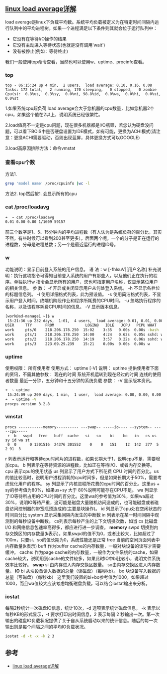## [linux load average详解](http://www.cnblogs.com/mikevictor07/archive/2012/12/18/2824195.html)

load average是linux下负载平均数。系统平均负载被定义为在特定时间间隔内运行队列中的平均进程树。如果一个进程满足以下条件则其就会位于运行队列中： 

- 它没有在等待I/O操作的结果 
- 它没有主动进入等待状态(也就是没有调用'wait') 
- 没有被停止(例如：等待终止) 

我们一般使用top命令查看，当然也可以使用w、uptime、procinfo查看。

### top

```
top - 06:15:24 up 4 min,  2 users,  load average: 0.10, 0.16, 0.08
Tasks: 172 total,   2 running, 170 sleeping,   0 stopped,   0 zombie
Cpu(s):  0.8%us,  0.3%sy,  0.0%ni, 98.8%id,  0.0%wa,  0.0%hi,  0.0%si,  0.0%st
```

1.如果系统cpu超负荷  load average会大于您机器的cpu数量，比如您机器2个cpu，如果这个值在2以上，说明系统已经很繁忙。

2.load值高不一定是cpu问题，现在很多机器都是I/O瓶颈，若您认为硬盘没问题，可以看下BOIS中是否硬盘设置为IDE模式，如有可能，更换为ACHI模式(请注意：更换ACHI需要驱动，否则出现蓝屏，具体更换方式可以GOOGLE)

3.load高原因排除方法：命令vmstat

### 查看cpu个数

方法1.

```sh
grep 'model name' /proc/cpuinfo |wc -l
```
方法2.
top然后按1. 会显示所有的cpu

### cat /proc/loadavg

```sh
➜  ~ cat /proc/loadavg
0.01 0.00 0.00 1/1609 59157
```

前三个数字是1、5、15分钟内的平均进程数（有人认为是系统负荷的百分比，其实不然，有些时候可以看到200甚至更多）。后面两个呢，一个的分子是正在运行的进程数，分母是进程总数；另一个是最近运行的进程ID号。

### w

功能说明：显示目前登入系统的用户信息。 
语 法：w [-fhlsuV][用户名称] 
补充说明：执行这项指令可得知目前登入系统的用户有那些人，以及他们正在执行的程序。单独执行w 
指令会显示所有的用户，您也可指定用户名称，仅显示某位用户的相关信息。 
参 数： 
-f 开启或关闭显示用户从何处登入系统。 
-h 不显示各栏位的标题信息列。 
-l 使用详细格式列表，此为预设值。 
-s 使用简洁格式列表，不显示用户登入时间，终端机阶段作业和程序所耗费的CPU时间。 
-u 忽略执行程序的名称，以及该程序耗费CPU时间的信息。 
-V 显示版本信息。 

```sh
[work@ad-manage1 ~]$ w
 15:21:36 up 232 days,  1:01,  4 users,  load average: 0.01, 0.01, 0.00
USER     TTY      FROM              LOGIN@   IDLE   JCPU   PCPU WHAT
work     pts/0    218.206.178.250  15:02    3:35   0.00s  0.00s -bash
work     pts/1    218.206.178.250  14:00    4:24   0.62s  0.05s sshd: work [priv]
work     pts/2    218.206.178.250  14:19    3:57   0.22s  0.06s sshd: work [priv]
work     pts/3    223.69.29.239    15:21    0.00s  0.00s  0.00s w
```

### uptime 

使用权限： 所有使用者 
使用方式： uptime [-V] 
说明： uptime 提供使用者下面的资讯，不需其他参数： 
现在的时间 系统开机运转到现在经过的时间 连线的使用者数量 最近一分钟，五分钟和十五分钟的系统负载 
参数： -V 显示版本资讯。 

```sh
➜  ~ uptime
 15:24:09 up 209 days, 1 min,  1 user,  load average: 0.00, 0.00, 0.00
➜  ~ uptime -V
procps version 3.2.8
```

### vmstat

```
procs -----------memory---------- ---swap-- -----io---- --system-- -----cpu-----
 r  b   swpd   free   buff  cache   si   so    bi    bo   in   cs us sy id wa st
 0  0      0 1301516  24376 301552    0    0   151    12  142  377  5  2 91  3
```

r 列表示运行和等待cpu时间片的进程数，如果长期大于1，说明cpu不足，需要增加cpu。
b 列表示在等待资源的进程数，比如正在等待I/O、或者内存交换等。
cpu 表示cpu的使用状态
us 列显示了用户方式下所花费 CPU 时间的百分比。us的值比较高时，说明用户进程消耗的cpu时间多，但是如果长期大于50%，需要考虑优化用户的程序。
sy 列显示了内核进程所花费的cpu时间的百分比。这里us + sy的参考值为80%，如果us+sy 大于 80%说明可能存在CPU不足。
wa 列显示了IO等待所占用的CPU时间的百分比。这里wa的参考值为30%，如果wa超过30%，说明IO等待严重，这可能是磁盘大量随机访问造成的，也可能磁盘或者磁盘访问控制器的带宽瓶颈造成的(主要是块操作)。
id 列显示了cpu处在空闲状态的时间百分比
system 显示采集间隔内发生的中断数
in 列表示在某一时间间隔中观测到的每秒设备中断数。
cs列表示每秒产生的上下文切换次数，如当 cs 比磁盘 I/O 和网络信息包速率高得多，都应进行进一步调查。
**memory**
swpd 切换到内存交换区的内存数量(k表示)。如果swpd的值不为0，或者比较大，比如超过了100m，只要si、so的值长期为0，系统性能还是正常
free 当前的空闲页面列表中内存数量(k表示)
buff 作为buffer cache的内存数量，一般对块设备的读写才需要缓冲。
cache: 作为page cache的内存数量，一般作为文件系统的cache，如果cache较大，说明用到cache的文件较多，如果此时IO中bi比较小，说明文件系统效率比较好。
**swap**
si 由内存进入内存交换区数量。
so由内存交换区进入内存数量。
**IO**
bi 从块设备读入数据的总量（读磁盘）（每秒kb）。
bo 块设备写入数据的总量（写磁盘）（每秒kb）
这里我们设置的bi+bo参考值为1000，如果超过1000，而且wa值较大应该考虑均衡磁盘负载，可以结合iostat输出来分析。

### iostat

每隔2秒统计一次磁盘IO信息，统计10次，-d 选项表示统计磁盘信息， -k 表示以每秒KB的形式显示，-t 要求打印出时间信息，2 表示每隔 2 秒输出一次。第一次输出的磁盘IO负载状况提供了关于自从系统启动以来的统计信息。随后的每一次输出则是每个间隔之间的平均IO负载状况。

```sh
iostat -d -t -x -k 2 3
```

## 参考

- [linux load average详解](http://www.cnblogs.com/mikevictor07/archive/2012/12/18/2824195.html)